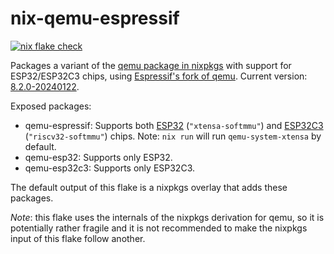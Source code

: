 # nix-qemu-espressif

[![nix flake check](https://github.com/SFrijters/nix-qemu-espressif/actions/workflows/build-qemu-espressif.yml/badge.svg)](https://github.com/SFrijters/nix-qemu-espressif/actions/workflows/build-qemu-espressif.yml)

Packages a variant of the [qemu package in nixpkgs](https://github.com/NixOS/nixpkgs/blob/master/pkgs/applications/virtualization/qemu/default.nix) with support for ESP32/ESP32C3 chips, using [Espressif's fork of qemu](https://github.com/espressif/qemu). Current version: [8.2.0-20240122](https://github.com/espressif/qemu/releases/tag/esp-develop-8.2.0-20240122).

Exposed packages:

* qemu-espressif: Supports both [ESP32](https://github.com/espressif/esp-toolchain-docs/blob/main/qemu/esp32/README.md) (`"xtensa-softmmu"`) and [ESP32C3](https://github.com/espressif/esp-toolchain-docs/blob/main/qemu/esp32c3/README.md) (`"riscv32-softmmu"`) chips. Note: `nix run` will run `qemu-system-xtensa` by default.
* qemu-esp32: Supports only ESP32.
* qemu-esp32c3: Supports only ESP32C3.

The default output of this flake is a nixpkgs overlay that adds these packages.

*Note*: this flake uses the internals of the nixpkgs derivation for qemu, so it is potentially rather fragile and it is not recommended to make the nixpkgs input of this flake follow another.
